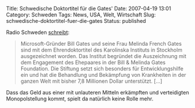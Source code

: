 Title: Schwedische Doktortitel für die Gates'
Date: 2007-04-19 13:01
Category: Schweden
Tags: News, USA, Welt, Wirtschaft
Slug: schwedische-doktortitel-fuer-die-gates
Status: published

Radio Schweden
[schreibt](http://www.sr.se/cgi-bin/International/nyhetssidor/artikel.asp?ProgramID=2108&Nyheter=&format=1&artikel=1320270):

> Microsoft-Gründer Bill Gates und seine Frau Melinda French Gates sind
> mit dem Ehrendoktortitel des Karolinska Instituts in Stockholm
> ausgezeichnet worden. Das Institut begründet die Auszeichnung mit dem
> Engagement des Ehepaares in der Bill & Melinda Gates Foundation. Die
> Stiftung setzt sich besonders für Entwicklungshilfe ein und hat die
> Behandlung und Bekämpfung von Krankheiten in der ganzen Welt mit
> bisher 7,8 Millionen Dollar unterstützt. [...]

Dass das Geld aus einer mit unlauteren Mitteln erkämpften und
verteidigten Monopolstellung kommt, spielt da natürlich keine Rolle
mehr.

